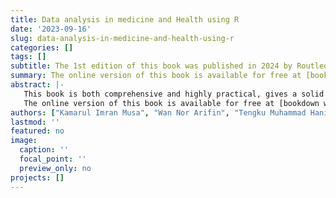 ```yaml
---
title: Data analysis in medicine and Health using R
date: '2023-09-16'
slug: data-analysis-in-medicine-and-health-using-r
categories: []
tags: []
subtitle: The 1st edition of this book was published in 2024 by Routledge, .
summary: The online version of this book is available for free at [bookdown website](https://bookdown.org/drki_musa/dataanalysis/). The printed version of the book is available for purchase at [Routledge website](https://www.routledge.com/Data-Analysis-in-Medicine-and-Health-using-R/Musa-Mansor-Hanis/p/book/9781032284149).
abstract: |- 
   This book is both comprehensive and highly practical, gives a solid foundation of data and statistical theory for readers. Subsequently, it equips them with practical skills to conduct analyses using the powerful R programming language, widely used by statisticians. The book takes a gentle approach to help readers navigate data and statistical analysis using R, minimizing the learning curve. RStudio is used as the integrated development environment (IDE) for enhanced productivity for readers to run their R codes.
   The online version of this book is available for free at [bookdown website](https://bookdown.org/drki_musa/dataanalysis/). The printed version of the book is available for purchase at [Routledge website](https://www.routledge.com/Data-Analysis-in-Medicine-and-Health-using-R/Musa-Mansor-Hanis/p/book/9781032284149).
authors: ["Kamarul Imran Musa", "Wan Nor Arifin", "Tengku Muhammad Hanis"]
lastmod: ''
featured: no
image:
  caption: ''
  focal_point: ''
  preview_only: no
projects: []
---
```

